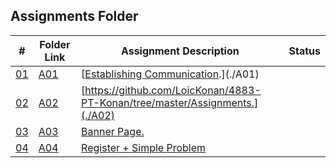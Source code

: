 ## Assignments Folder

|      #      | Folder Link  | Assignment Description                                                                                                                 | Status |
| :---------: | ------------ | -------------------------------------------------------------------------------------------------------------------------------------- | ------ |
| [01](./A01) | [A01](./A01) | [[Establishing Communication](https://docs.google.com/spreadsheets/d/1jAkhTTA8b8BxF5ckkyct44jOz8PNmREB9QxGERVDSeY/edit#gid=0).](./A01) |        |
| [02](./A02) | [A02](./A02) | [https://github.com/LoicKonan/4883-PT-Konan/tree/master/Assignments.](./A02)                                                                                                                   |        |
| [03](./A03) | [A03](./A03) | [Banner Page.](./A03)                                                                                                                  |        |
| [04](./A04) | [A04](./A04) | [Register + Simple Problem](./A04)                                                                                                     |        |
